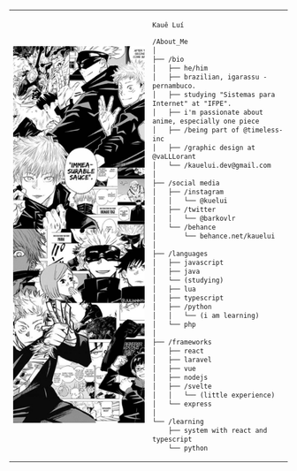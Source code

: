 <table>
  <tr>
    <td style="width: 50%;">
       <img src="https://github.com/KaueLui/kauelui/blob/main/image.jpg" alt="Image" style="width: 200%; border: none;"/>
    </td>
    <td style="width: 50%; vertical-align: top;">
      <p style="font-family: Montserrat; font-size: 16px;">

    Kauê Luí
</p>

    /About_Me
    │
    ├── /bio
    │   ├── he/him
    │   ├── brazilian, igarassu - pernambuco.
    │   ├── studying "Sistemas para Internet" at "IFPE".
    │   ├── i'm passionate about anime, especially one piece
    │   ├── /being part of @timeless-inc
    │   ├── /graphic design at @vaLLLorant
    │   └── /kauelui.dev@gmail.com
    │
    ├── /social media
    │   ├── /instagram
    │   │   └── @kuelui
    │   ├── /twitter
    │   │   └── @barkovlr
    │   └── /behance
    │       └── behance.net/kauelui
    │
    ├── /languages
    │   ├── javascript
    │   ├── java
    │   └── (studying)
    │   ├── lua
    │   ├── typescript
    │   ├── /python
    │   │   └── (i am learning)
    │   └── php
    │  
    ├── /frameworks
    │   ├── react
    │   ├── laravel
    │   ├── vue
    │   ├── nodejs
    │   ├── /svelte
    │   │   └── (little experience)
    │   └── express
    │
    └── /learning
        ├── system with react and typescript
        └── python
        
  </tr>
</table>

